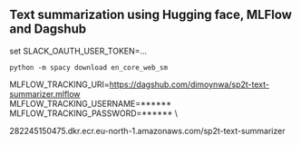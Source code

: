 ## Text summarization using Hugging face, MLFlow and Dagshub ##

set SLACK_OAUTH_USER_TOKEN=...
```
python -m spacy download en_core_web_sm
```
MLFLOW_TRACKING_URI=https://dagshub.com/dimoynwa/sp2t-text-summarizer.mlflow \
MLFLOW_TRACKING_USERNAME=****** \
MLFLOW_TRACKING_PASSWORD=******  \


282245150475.dkr.ecr.eu-north-1.amazonaws.com/sp2t-text-summarizer